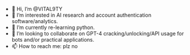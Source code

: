 - 👋 Hi, I’m @VITAL9TY
- 👀 I’m interested in AI research and account authentication software/analytics.
- 🌱 I’m currently re-learning python.
- 💞️ I’m looking to collaborate on GPT-4 cracking/unlocking/API usage for bots and/or practical applications.
- 📫 How to reach me: plz no

<!---
VITAL9TY/VITAL9TY is a ✨ special ✨ repository because its `README.md` (this file) appears on your GitHub profile.
You can click the Preview link to take a look at your changes.
--->
